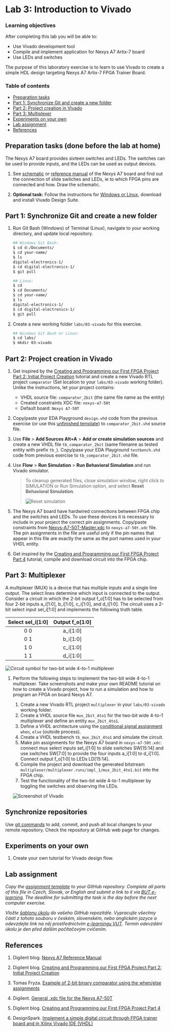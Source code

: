 # Lab 3: Introduction to Vivado

<!--
![Logo](../../logolink_eng.jpg)
<p align="center">
  The Study of Modern and Developing Engineering BUT<br>
  CZ.02.2.69/0.0/0.0/18_056/0013325
</p>
-->

### Learning objectives

After completing this lab you will be able to:

* Use Vivado development tool
* Compile and implement application for Nexys A7 Artix-7 board
* Use LEDs and switches

The purpose of this laboratory exercise is to learn to use Vivado to create a simple HDL design targeting Nexys A7 Artix-7 FPGA Trainer Board.

### Table of contents

* [Preparation tasks](#preparation)
* [Part 1: Synchronize Git and create a new folder](#part1)
* [Part 2: Project creation in Vivado](#part2)
* [Part 3: Multiplexer](#part3)
* [Experiments on your own](#experiments)
* [Lab assignment](#assignment)
* [References](#references)

<a name="preparation"></a>

## Preparation tasks (done before the lab at home)

The Nexys A7 board provides sixteen switches and LEDs. The switches can be used to provide inputs, and the LEDs can be used as output devices.

1. See [schematic](https://github.com/tomas-fryza/digital-electronics-1/blob/master/Docs/nexys-a7-sch.pdf) or [reference manual](https://reference.digilentinc.com/reference/programmable-logic/nexys-a7/reference-manual) of the Nexys A7 board and find out the connection of slide switches and LEDs, ie to which FPGA pins are connected and how. Draw the schematic.

2. **Optional task:** Follow the instructions for [Windows or Linux](https://github.com/tomas-fryza/digital-electronics-1/wiki/List-of-versions), download and install Vivado Design Suite.

<a name="part1"></a>

## Part 1: Synchronize Git and create a new folder

1. Run Git Bash (Windows) of Terminal (Linux), navigate to your working directory, and update local repository.

   ```bash
   ## Windows Git Bash:
   $ cd d:/Documents/
   $ cd your-name/
   $ ls
   digital-electronics-1/
   $ cd digital-electronics-1/
   $ git pull

   ## Linux:
   $ cd
   $ cd Documents/
   $ cd your-name/
   $ ls
   digital-electronics-1/
   $ cd digital-electronics-1/
   $ git pull
   ```

2. Create a new working folder `labs/03-vivado` for this exercise.

   ```bash
   ## Windows Git Bash or Linux:
   $ cd labs/
   $ mkdir 03-vivado
   ```

<a name="part2"></a>

## Part 2: Project creation in Vivado

1. Get inspired by the [Creating and Programming our First FPGA Project Part 2: Initial Project Creation](https://blog.digilentinc.com/creating-and-programming-our-first-fpga-project-part-2-initial-project-creation/) tutorial and create a new Vivado RTL project `comparator` (Set location to your `labs/03-vivado` working folder). Unlike the instructions, let your project contains:

   * VHDL source file: `comparator_2bit` (the same file name as the entity)
   * Created constraints XDC file: `nexys-a7-50t`
   * Default board: `Nexys A7-50T`

2. Copy/paste your EDA Playground `design.vhd` code from the previous exercise (or use this [unfinished template](https://www.edaplayground.com/x/5uu3)) to `comparator_2bit.vhd` source file.

3. Use **File** > **Add Sources Alt+A** > **Add or create simulation sources** and create a new VHDL file `tb_comparator_2bit` (same filename as tested entity with prefix `tb_`). Copy/pase your EDA Playground `testbench.vhd` code from previous exercise to `tb_comparator_2bit.vhd` file.

4. Use **Flow** > **Run Simulation** > **Run Behavioral Simulation** and run Vivado simulator.

   > To cleanup generated files, close simulation window, right click to SIMULATION or Run Simulation option, and select **Reset Behavioral Simulation**.
   >
   > ![Reset simulation](images/screenshot_vivado_reset_simul.png)
   >

5. The Nexys A7 board have hardwired connections between FPGA chip and the switches and LEDs. To use these devices it is necessary to include in your project the correct pin assignments. Copy/paste constraints from [Nexys-A7-50T-Master.xdc](https://github.com/Digilent/digilent-xdc/blob/master/Nexys-A7-50T-Master.xdc) to `nexys-a7-50t.xdc` file. The pin assignments in the file are useful only if the pin names that appear in this file are exactly the same as the port names used in your VHDL entity.

6. Get inspired by the [Creating and Programming our First FPGA Project Part 4](https://blog.digilentinc.com/creating-and-programming-our-first-fpga-project-part-4/) tutorial, compile and download circuit into the FPGA chip.

<a name="part3"></a>

## Part 3: Multiplexer

A multiplexer (MUX) is a device that has multiple inputs and a single line output. The select lines determine which input is connected to the output. Consider a circuit in which the 2-bit output f_o[1:0] has to be selected from four 2-bit inputs a_i[1:0], b_i[1:0], c_i[1:0], and d_i[1:0]. The circuit uses a 2-bit select input sel_i[1:0] and implements the following truth table.

   | **Select sel_i[1:0]** | **Output f_o[1:0]** |
   | :-: | :-: |
   | 0 0 | a_i[1:0] |
   | 0 1 | b_i[1:0] |
   | 1 0 | c_i[1:0] |
   | 1 1 | d_i[1:0] |

   ![Circuit symbol for two-bit wide 4-to-1 multiplexer](images/mux_4to1.png)

1. Perform the following steps to implement the two-bit wide 4-to-1 multiplexer. Take screenshots and make your own README tutorial on how to create a Vivado project, how to run a simulation and how to program an FPGA on board Nexys A7.

   1. Create a new Vivado RTL project `multiplexer` in your `labs/03-vivado` working folder.
   2. Create a VHDL source file `mux_2bit_4to1` for the two-bit wide 4-to-1 multiplexer and define an entity `mux_2bit_4to1`.
   3. Define a VHDL architecture using the [conditional signal assignment](https://github.com/tomas-fryza/digital-electronics-1/wiki/Signal-assignments) `when`, `else` (outside process).
   4. Create a VHDL testbench `tb_mux_2bit_4to1` and simulate the circuit.
   5. Make pin assignments for the Nexys A7 board in `nexys-a7-50t.xdc`: connect mux select inputs sel_i[1:0] to slide switches SW[15:14] and use switches SW[7:0] to provide the four inputs a_i[1:0] to d_i[1:0]. Connect output f_o[1:0] to LEDs LD[15:14].
   6. Compile the project and download the generated bitstream `multiplexer/multiplexer.runs/impl_1/mux_2bit_4to1.bit` into the FPGA chip.
   7. Test the functionality of the two-bit wide 4-to-1 multiplexer by toggling the switches and observing the LEDs.

   ![Screenshot of Vivado](images/screenshot_vivado.png)

## Synchronize repositories

Use [git commands](https://github.com/tomas-fryza/digital-electronics-1/wiki/Useful-Git-commands) to add, commit, and push all local changes to your remote repository. Check the repository at GitHub web page for changes.

<a name="experiments"></a>

## Experiments on your own

1. Create your own tutorial for Vivado design flow.

<a name="assignment"></a>

## Lab assignment

*Copy the [assignment template](assignment.md) to your GitHub repository. Complete all parts of this file in Czech, Slovak, or English and submit a link to it via [BUT e-learning](https://moodle.vutbr.cz/). The deadline for submitting the task is the day before the next computer exercise.*

*Vložte [šablonu úkolu](assignment.md) do vašeho GitHub repozitáře. Vypracujte všechny části z tohoto souboru v českém, slovenském, nebo anglickém jazyce a odevzdejte link na něj prostřednictvím [e-learningu VUT](https://moodle.vutbr.cz/). Termín odevzdání úkolu je den před dalším počítačovým cvičením.*

<a name="references"></a>

## References

1. Digilent blog. [Nexys A7 Reference Manual](https://reference.digilentinc.com/reference/programmable-logic/nexys-a7/reference-manual)

2. Digilent blog. [Creating and Programming our First FPGA Project Part 2: Initial Project Creation](https://blog.digilentinc.com/creating-and-programming-our-first-fpga-project-part-2-initial-project-creation/)

3. Tomas Fryza. [Example of 2-bit binary comparator using the when/else assignments](https://www.edaplayground.com/x/5uu3)

4. Digilent. [General .xdc file for the Nexys A7-50T](https://github.com/Digilent/digilent-xdc/blob/master/Nexys-A7-50T-Master.xdc)

5. Digilent blog. [Creating and Programming our First FPGA Project Part 4](https://blog.digilentinc.com/creating-and-programming-our-first-fpga-project-part-4/)

6. DesignSpark. [Implement a simple digital circuit through FPGA trainer board and in Xilinx Vivado IDE (VHDL)](https://www.rs-online.com/designspark/lab1-vhdl)
 
